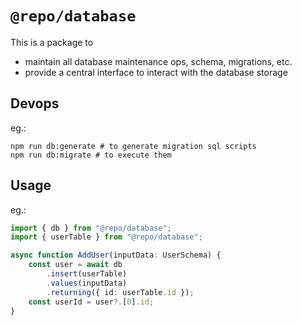 # `@repo/database`

This is a package to

-   maintain all database maintenance ops, schema, migrations, etc.
-   provide a central interface to interact with the database storage

## Devops

eg.:

```shell
npm run db:generate # to generate migration sql scripts
npm run db:migrate # to execute them
```

## Usage

eg.:

```typescript
import { db } from "@repo/database";
import { userTable } from "@repo/database";

async function AddUser(inputData: UserSchema) {
    const user = await db
        .insert(userTable)
        .values(inputData)
        .returning({ id: userTable.id });
    const userId = user?.[0].id;
}
```
